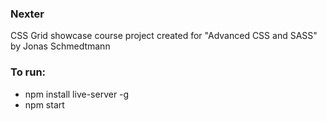 ### Nexter 
CSS Grid showcase course project created for "Advanced CSS and SASS" by Jonas Schmedtmann

### To run:
- npm install live-server -g
- npm start

